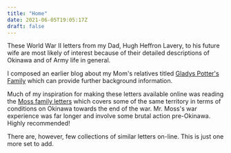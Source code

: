 ```yaml
---
title: "Home"
date: 2021-06-05T19:05:17Z
draft: false
---
```

These World War II letters from my Dad, Hugh Heffron Lavery, to his future wife are most likely of interest because of their detailed descriptions of Okinawa and of Army life in general.  

I composed an earlier blog about my Mom's relatives titled [Gladys Potter's Family](http://hlavery.org) which can provide further background information.  

Much of my inspiration for making these letters available online was reading the [Moss family letters](https://www.mossletters.com) which covers some of the same territory in terms of conditions on Okinawa towards the end of the war.  Mr. Moss's war experience was far longer and involve some brutal action pre-Okinawa.  Highly recommended!

There are, however, few collections of similar letters on-line.  This is just one more set to add.


